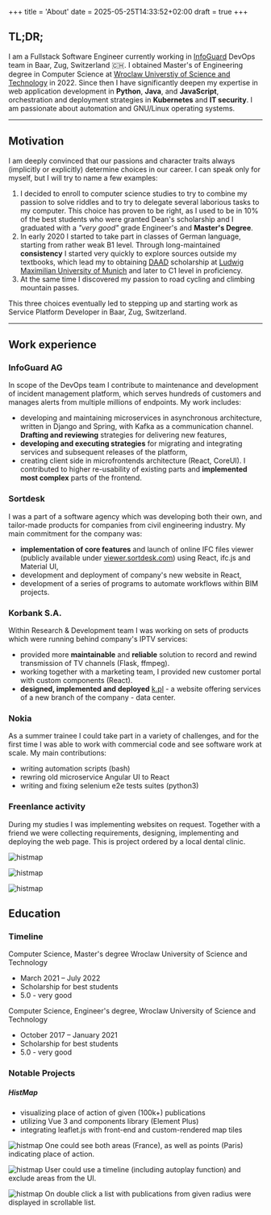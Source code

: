 +++
title = 'About'
date = 2025-05-25T14:33:52+02:00
draft = true
+++

## TL;DR;

I am a Fullstack Software Engineer currently working in [InfoGuard](https://www.infoguard.ch) DevOps team in Baar, Zug, Switzerland :switzerland:. I obtained Master's of Engineering degree in Computer Science at [Wroclaw Universtiy of Science and Technology](https://pwr.edu.pl) in 2022. Since then I have significantly deepen my expertise in web application development in **Python**, **Java**, and **JavaScript**, orchestration and deployment strategies in **Kubernetes** and **IT security**. I am passionate about automation and GNU/Linux operating systems.

------

## Motivation

I am deeply convinced that our passions and character traits always (implicitly or explicitly) determine choices in our career. I can speak only for myself, but I will try to name a few examples:

1. I decided to enroll to computer science studies to try to combine my passion to solve riddles and to try to delegate several laborious tasks to my computer. This choice has proven to be right, as I used to be in 10% of the best students who were granted Dean's scholarship and I graduated with a *"very good"* grade Engineer's and **Master's Degree**.
2. In early 2020 I started to take part in classes of German language, starting from rather weak B1 level. Through long-maintained **consistency** I started very quickly to explore sources outside my textbooks, which lead my to obtaining [DAAD](https://daad.de) scholarship at [Ludwig Maximilian University of Munich](https://lmu.de) and later to C1 level in proficiency. 
3. At the same time I discovered my passion to road cycling and climbing mountain passes.

This three choices eventually led to stepping up and starting work as Service Platform Developer in Baar, Zug, Switzerland.

------

## Work experience

### InfoGuard AG

In scope of the DevOps team I contribute to maintenance and development of incident management platform, which serves hundreds of customers and manages alerts from multiple millions of endpoints. My work includes:

- developing and maintaining microservices in asynchronous architecture, written in Django and Spring, with Kafka as a communication channel. **Drafting and reviewing** strategies for delivering new features,
- **developing and executing strategies** for migrating and integrating services and subsequent releases of the platform,
- creating client side in microfrontends architecture (React, CoreUI). I contributed to higher re-usability of existing parts and **implemented most complex** parts of the frontend.

### Sortdesk

I was a part of a software agency which was developing both their own, and tailor-made products for companies from civil engineering industry. My main commitment for the company was:

- **implementation of core features** and launch of online IFC files viewer (publicly available under [viewer.sortdesk.com](viewer.sortdesk.com)) using React, ifc.js and Material UI,
- development and deployment of company's new website in React,
- development of a series of programs to automate workflows within BIM projects.

### Korbank S.A.

Within Research & Development team I was working on sets of products which were running behind company's IPTV services:

- provided more **maintainable** and **reliable** solution to record and rewind transmission of TV channels (Flask, ffmpeg).
- working together with a marketing team, I provided new customer portal with custom components (React).
- **designed, implemented and deployed** [k.pl](https://k.pl) - a website offering services of a new branch of the company - data center.

### Nokia

As a summer trainee I could take part in a variety of challenges, and for the first time I was able to work with commercial code and see software work at scale. My main contributions:

- writing automation scripts (bash)
- rewring old microservice Angular UI to React
- writing and fixing selenium e2e tests suites (python3)

### Freenlance activity

During my studies I was implementing websites on request. Together with a friend we were collecting requirements, designing, implementing and deploying the web page. This is project ordered by a local dental clinic.

![histmap](/website_1.png)

![histmap](/website_2.png)

![histmap](/website_3.png)


## Education

### Timeline

Computer Science, Master's degree Wroclaw University of Science and Technology

- March 2021 – July 2022
- Scholarship for best students
- 5.0 - very good

Computer Science, Engineer's degree, Wroclaw University of Science and Technology

- October 2017 – January 2021
- Scholarship for best students
- 5.0 - very good

### Notable Projects

##### HistMap

- visualizing place of action of given (100k+) publications
- utilizing Vue 3 and components library (Element Plus)
- integrating leaflet.js with front-end and custom-rendered map tiles

![histmap](/histmap_1.png)
One could see both areas (France), as well as points (Paris) indicating place of action.

![histmap](/histmap_2.png)
User could use a timeline (including autoplay function) and exclude areas from the UI.

![histmap](/histmap_3.png)
On double click a list with publications from given radius were displayed in scrollable list.
